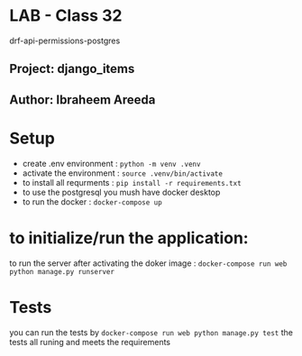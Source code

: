 # LAB - Class 32 

drf-api-permissions-postgres
## Project: django_items
## Author: Ibraheem Areeda


# Setup
- create .env environment : `python -m venv .venv`
- activate the environment : `source .venv/bin/activate`
- to install all requrments : `pip install -r requirements.txt`
- to use the postgresql you mush have docker desktop
- to run the docker : `docker-compose up`

# to initialize/run the application:

to run the server after activating the doker image : `docker-compose run web python manage.py runserver`

# Tests
you can run the tests by `docker-compose run web python manage.py test`
the tests all runing and meets the requirements
